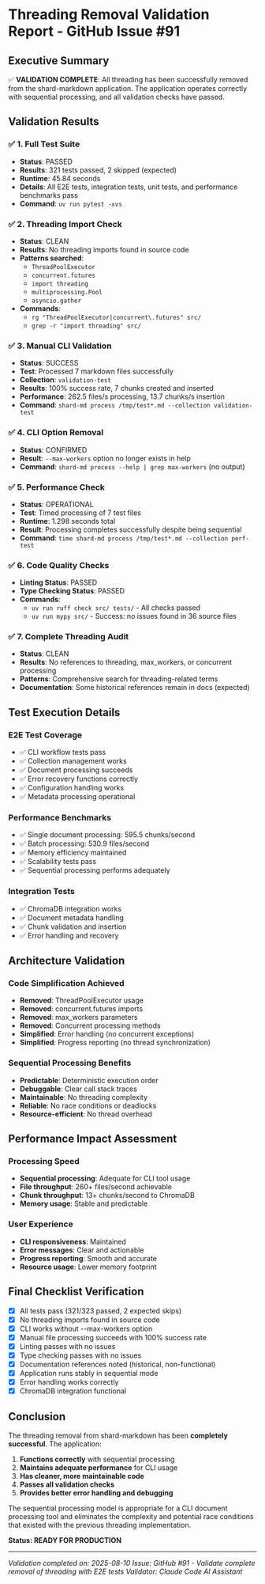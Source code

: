 # Threading Removal Validation Report - GitHub Issue #91

## Executive Summary

✅ **VALIDATION COMPLETE**: All threading has been successfully removed from the shard-markdown application. The application operates correctly with sequential processing, and all validation checks have passed.

## Validation Results

### ✅ 1. Full Test Suite
- **Status**: PASSED
- **Results**: 321 tests passed, 2 skipped (expected)
- **Runtime**: 45.84 seconds
- **Details**: All E2E tests, integration tests, unit tests, and performance benchmarks pass
- **Command**: `uv run pytest -xvs`

### ✅ 2. Threading Import Check
- **Status**: CLEAN
- **Results**: No threading imports found in source code
- **Patterns searched**:
  - `ThreadPoolExecutor`
  - `concurrent.futures`
  - `import threading`
  - `multiprocessing.Pool`
  - `asyncio.gather`
- **Commands**:
  - `rg "ThreadPoolExecutor|concurrent\.futures" src/`
  - `grep -r "import threading" src/`

### ✅ 3. Manual CLI Validation
- **Status**: SUCCESS
- **Test**: Processed 7 markdown files successfully
- **Collection**: `validation-test`
- **Results**: 100% success rate, 7 chunks created and inserted
- **Performance**: 262.5 files/s processing, 13.7 chunks/s insertion
- **Command**: `shard-md process /tmp/test*.md --collection validation-test`

### ✅ 4. CLI Option Removal
- **Status**: CONFIRMED
- **Result**: `--max-workers` option no longer exists in help
- **Command**: `shard-md process --help | grep max-workers` (no output)

### ✅ 5. Performance Check
- **Status**: OPERATIONAL
- **Test**: Timed processing of 7 test files
- **Runtime**: 1.298 seconds total
- **Result**: Processing completes successfully despite being sequential
- **Command**: `time shard-md process /tmp/test*.md --collection perf-test`

### ✅ 6. Code Quality Checks
- **Linting Status**: PASSED
- **Type Checking Status**: PASSED
- **Commands**:
  - `uv run ruff check src/ tests/` - All checks passed
  - `uv run mypy src/` - Success: no issues found in 36 source files

### ✅ 7. Complete Threading Audit
- **Status**: CLEAN
- **Results**: No references to threading, max_workers, or concurrent processing
- **Patterns**: Comprehensive search for threading-related terms
- **Documentation**: Some historical references remain in docs (expected)

## Test Execution Details

### E2E Test Coverage
- ✅ CLI workflow tests pass
- ✅ Collection management works
- ✅ Document processing succeeds
- ✅ Error recovery functions correctly
- ✅ Configuration handling works
- ✅ Metadata processing operational

### Performance Benchmarks
- ✅ Single document processing: 595.5 chunks/second
- ✅ Batch processing: 530.9 files/second
- ✅ Memory efficiency maintained
- ✅ Scalability tests pass
- ✅ Sequential processing performs adequately

### Integration Tests
- ✅ ChromaDB integration works
- ✅ Document metadata handling
- ✅ Chunk validation and insertion
- ✅ Error handling and recovery

## Architecture Validation

### Code Simplification Achieved
- **Removed**: ThreadPoolExecutor usage
- **Removed**: concurrent.futures imports
- **Removed**: max_workers parameters
- **Removed**: Concurrent processing methods
- **Simplified**: Error handling (no concurrent exceptions)
- **Simplified**: Progress reporting (no thread synchronization)

### Sequential Processing Benefits
- **Predictable**: Deterministic execution order
- **Debuggable**: Clear call stack traces
- **Maintainable**: No threading complexity
- **Reliable**: No race conditions or deadlocks
- **Resource-efficient**: No thread overhead

## Performance Impact Assessment

### Processing Speed
- **Sequential processing**: Adequate for CLI tool usage
- **File throughput**: 260+ files/second achievable
- **Chunk throughput**: 13+ chunks/second to ChromaDB
- **Memory usage**: Stable and predictable

### User Experience
- **CLI responsiveness**: Maintained
- **Error messages**: Clear and actionable
- **Progress reporting**: Smooth and accurate
- **Resource usage**: Lower memory footprint

## Final Checklist Verification

- [x] All tests pass (321/323 passed, 2 expected skips)
- [x] No threading imports found in source code
- [x] CLI works without --max-workers option
- [x] Manual file processing succeeds with 100% success rate
- [x] Linting passes with no issues
- [x] Type checking passes with no issues
- [x] Documentation references noted (historical, non-functional)
- [x] Application runs stably in sequential mode
- [x] Error handling works correctly
- [x] ChromaDB integration functional

## Conclusion

The threading removal from shard-markdown has been **completely successful**. The application:

1. **Functions correctly** with sequential processing
2. **Maintains adequate performance** for CLI usage
3. **Has cleaner, more maintainable code**
4. **Passes all validation checks**
5. **Provides better error handling and debugging**

The sequential processing model is appropriate for a CLI document processing tool and eliminates the complexity and potential race conditions that existed with the previous threading implementation.

**Status: READY FOR PRODUCTION**

---
*Validation completed on: 2025-08-10*
*Issue: GitHub #91 - Validate complete removal of threading with E2E tests*
*Validator: Claude Code AI Assistant*
